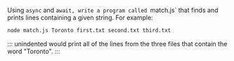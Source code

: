 Using `async` and `await,
write a program called `match.js` that finds and prints lines containing a given string.
For example:

```sh
node match.js Toronto first.txt second.txt third.txt
```

::: unindented
would print all of the lines from the three files that contain the word "Toronto".
:::
